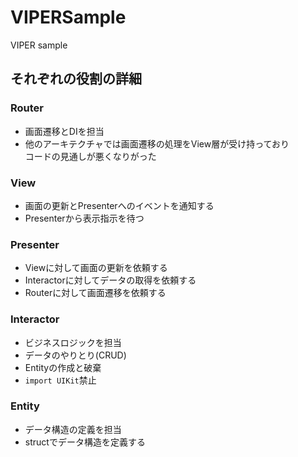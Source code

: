 # VIPERSample
VIPER sample

## それぞれの役割の詳細

### Router

- 画面遷移とDIを担当
- 他のアーキテクチャでは画面遷移の処理をView層が受け持っており  
コードの見通しが悪くなりがった


### View
- 画面の更新とPresenterへのイベントを通知する
- Presenterから表示指示を待つ

### Presenter
- Viewに対して画面の更新を依頼する
- Interactorに対してデータの取得を依頼する
- Routerに対して画面遷移を依頼する

### Interactor
- ビジネスロジックを担当
- データのやりとり(CRUD)
- Entityの作成と破棄
- `import UIKit`禁止

### Entity
- データ構造の定義を担当
- structでデータ構造を定義する

